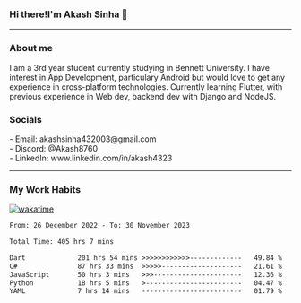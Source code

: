 <h3>Hi there!I'm Akash Sinha 👋</h3>

--- 

<h3>About me</h3>
I am a 3rd year student currently studying in Bennett University. I have interest in App Development, particulary Android but would love to get any experience in cross-platform technologies. Currently learning Flutter, with previous experience in Web dev, backend dev with Django and NodeJS.

<h3>Socials</h3>
 - Email: akashsinha432003@gmail.com<br>
 - Discord: @Akash8760<br>
 - LinkedIn: www.linkedin.com/in/akash4323<br>


---

<h3>My Work Habits</h3>

[![wakatime](https://wakatime.com/badge/user/938b2951-49cf-4810-9b9e-c17cde3d3343.svg)](https://wakatime.com/@938b2951-49cf-4810-9b9e-c17cde3d3343)

<!--START_SECTION:waka-->

```txt
From: 26 December 2022 - To: 30 November 2023

Total Time: 405 hrs 7 mins

Dart             201 hrs 54 mins >>>>>>>>>>>>-------------   49.84 %
C#               87 hrs 33 mins  >>>>>--------------------   21.61 %
JavaScript       50 hrs 3 mins   >>>----------------------   12.36 %
Python           18 hrs 5 mins   >------------------------   04.47 %
YAML             7 hrs 14 mins   -------------------------   01.79 %
```

<!--END_SECTION:waka-->

